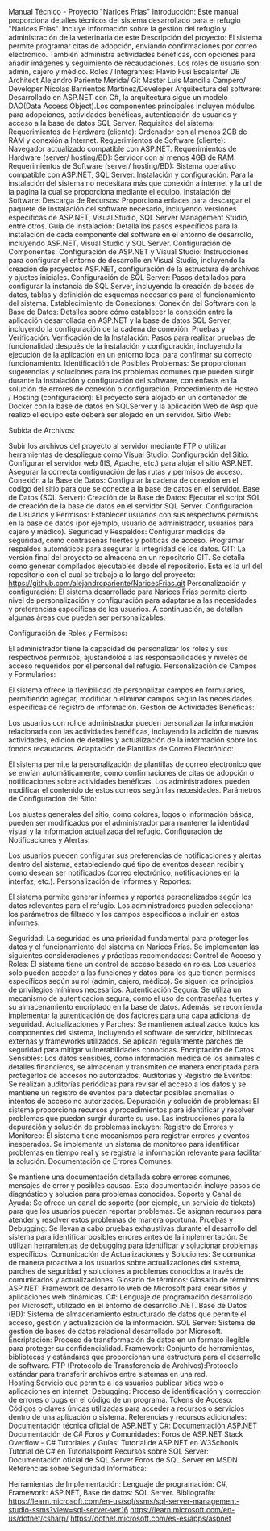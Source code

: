 Manual Técnico - Proyecto "Narices Frías"
Introducción:
Este manual proporciona detalles técnicos del sistema desarrollado para el refugio "Narices Frías". Incluye información sobre la gestión del refugio y administración de la veterinaria de este
Descripción del proyecto:
El sistema permite programar citas de adopción, enviando confirmaciones por correo electrónico. También administra actividades benéficas, con opciones para añadir imágenes y seguimiento de recaudaciones. Los roles de usuario son: admin, cajero y médico.
Roles / Integrantes:
Flavio Fusi Escalante/ DB Architect
Alejandro Pariente Merida/ Git Master
Luis Mancilla Campero/ Developer
Nicolas Barrientos Martinez/Developer
Arquitectura del software:
Desarrollado en ASP.NET con C#, la arquitectura sigue un modelo DAO(Data Access Object).Los componentes principales incluyen módulos para adopciones, actividades benéficas, autenticación de usuarios y acceso a la base de datos SQL Server.
Requisitos del sistema:
Requerimientos de Hardware (cliente): Ordenador con al menos 2GB de RAM y conexión a Internet. Requerimientos de Software (cliente): Navegador actualizado compatible con ASP.NET. Requerimientos de Hardware (server/ hosting/BD): Servidor con al menos 4GB de RAM. Requerimientos de Software (server/ hosting/BD): Sistema operativo compatible con ASP.NET, SQL Server.
Instalación y configuración:
Para la instalación del sistema no necesitara más que conexión a internet y la url de la pagina la cual se proporciona mediante el equipo.
Instalación del Software:
Descarga de Recursos: Proporciona enlaces para descargar el paquete de instalación del software necesario, incluyendo versiones específicas de ASP.NET, Visual Studio, SQL Server Management Studio, entre otros.
Guía de Instalación: Detalla los pasos específicos para la instalación de cada componente del software en el entorno de desarrollo, incluyendo ASP.NET, Visual Studio y SQL Server.
Configuración de Componentes:
Configuración de ASP.NET y Visual Studio: Instrucciones para configurar el entorno de desarrollo en Visual Studio, incluyendo la creación de proyectos ASP.NET, configuración de la estructura de archivos y ajustes iniciales.
Configuración de SQL Server: Pasos detallados para configurar la instancia de SQL Server, incluyendo la creación de bases de datos, tablas y definición de esquemas necesarios para el funcionamiento del sistema.
Establecimiento de Conexiones:
Conexión del Software con la Base de Datos: Detalles sobre cómo establecer la conexión entre la aplicación desarrollada en ASP.NET y la base de datos SQL Server, incluyendo la configuración de la cadena de conexión.
Pruebas y Verificación:
Verificación de la Instalación: Pasos para realizar pruebas de funcionalidad después de la instalación y configuración, incluyendo la ejecución de la aplicación en un entorno local para confirmar su correcto funcionamiento.
Identificación de Posibles Problemas: Se proporcionan sugerencias y soluciones para los problemas comunes que pueden surgir durante la instalación y configuración del software, con énfasis en la solución de errores de conexión o configuración.
Procedimiento de Hosteo / Hosting (configuración):
El proyecto será alojado en un contenedor de Docker con la base de datos en SQLServer y la aplicación Web de Asp que realizo el equipo este deberá ser alojado en un servidor.
Sitio Web:


Subida de Archivos:

Subir los archivos del proyecto al servidor mediante FTP o utilizar herramientas de despliegue como Visual Studio.
Configuración del Sitio:
Configurar el servidor web (IIS, Apache, etc.) para alojar el sitio ASP.NET. Asegurar la correcta configuración de las rutas y permisos de acceso.
Conexión a la Base de Datos:
Configurar la cadena de conexión en el código del sitio para que se conecte a la base de datos en el servidor.
Base de Datos (SQL Server):
Creación de la Base de Datos:
Ejecutar el script SQL de creación de la base de datos en el servidor SQL Server.
Configuración de Usuarios y Permisos:
Establecer usuarios con sus respectivos permisos en la base de datos (por ejemplo, usuario de administrador, usuarios para cajero y médico).
Seguridad y Respaldos:
Configurar medidas de seguridad, como contraseñas fuertes y políticas de acceso. Programar respaldos automáticos para asegurar la integridad de los datos.
GIT:
La versión final del proyecto se almacena en un repositorio GIT. Se detalla cómo generar compilados ejecutables desde el repositorio.
Esta es la url del repositorio con el cual se trabajo a lo largo del proyecto:
https://github.com/alejandropariente/NaricesFrias.git
Personalización y configuración:
El sistema desarrollado para Narices Frías permite cierto nivel de personalización y configuración para adaptarse a las necesidades y preferencias específicas de los usuarios. A continuación, se detallan algunas áreas que pueden ser personalizables:

Configuración de Roles y Permisos:

El administrador tiene la capacidad de personalizar los roles y sus respectivos permisos, ajustándolos a las responsabilidades y niveles de acceso requeridos por el personal del refugio.
Personalización de Campos y Formularios:

El sistema ofrece la flexibilidad de personalizar campos en formularios, permitiendo agregar, modificar o eliminar campos según las necesidades específicas de registro de información.
Gestión de Actividades Benéficas:

Los usuarios con rol de administrador pueden personalizar la información relacionada con las actividades benéficas, incluyendo la adición de nuevas actividades, edición de detalles y actualización de la información sobre los fondos recaudados.
Adaptación de Plantillas de Correo Electrónico:

El sistema permite la personalización de plantillas de correo electrónico que se envían automáticamente, como confirmaciones de citas de adopción o notificaciones sobre actividades benéficas. Los administradores pueden modificar el contenido de estos correos según las necesidades.
Parámetros de Configuración del Sitio:

Los ajustes generales del sitio, como colores, logos o información básica, pueden ser modificados por el administrador para mantener la identidad visual y la información actualizada del refugio.
Configuración de Notificaciones y Alertas:

Los usuarios pueden configurar sus preferencias de notificaciones y alertas dentro del sistema, estableciendo qué tipo de eventos desean recibir y cómo desean ser notificados (correo electrónico, notificaciones en la interfaz, etc.).
Personalización de Informes y Reportes:

El sistema permite generar informes y reportes personalizados según los datos relevantes para el refugio. Los administradores pueden seleccionar los parámetros de filtrado y los campos específicos a incluir en estos informes.

Seguridad:
La seguridad es una prioridad fundamental para proteger los datos y el funcionamiento del sistema en Narices Frías. Se implementan las siguientes consideraciones y prácticas recomendadas:
Control de Acceso y Roles:
El sistema tiene un control de acceso basado en roles. Los usuarios solo pueden acceder a las funciones y datos para los que tienen permisos específicos según su rol (admin, cajero, médico). Se siguen los principios de privilegios mínimos necesarios.
Autenticación Segura:
Se utiliza un mecanismo de autenticación segura, como el uso de contraseñas fuertes y su almacenamiento encriptado en la base de datos. Además, se recomienda implementar la autenticación de dos factores para una capa adicional de seguridad.
Actualizaciones y Parches:
Se mantienen actualizados todos los componentes del sistema, incluyendo el software de servidor, bibliotecas externas y frameworks utilizados. Se aplican regularmente parches de seguridad para mitigar vulnerabilidades conocidas.
Encriptación de Datos Sensibles:
Los datos sensibles, como información médica de los animales o detalles financieros, se almacenan y transmiten de manera encriptada para protegerlos de accesos no autorizados.
Auditorías y Registro de Eventos:
Se realizan auditorías periódicas para revisar el acceso a los datos y se mantiene un registro de eventos para detectar posibles anomalías o intentos de acceso no autorizados.
Depuración y solución de problemas:
El sistema proporciona recursos y procedimientos para identificar y resolver problemas que puedan surgir durante su uso. Las instrucciones para la depuración y solución de problemas incluyen:
Registro de Errores y Monitoreo:
El sistema tiene mecanismos para registrar errores y eventos inesperados. Se implementa un sistema de monitoreo para identificar problemas en tiempo real y se registra la información relevante para facilitar la solución.
Documentación de Errores Comunes:

Se mantiene una documentación detallada sobre errores comunes, mensajes de error y posibles causas. Esta documentación incluye pasos de diagnóstico y solución para problemas conocidos.
Soporte y Canal de Ayuda:
Se ofrece un canal de soporte (por ejemplo, un servicio de tickets) para que los usuarios puedan reportar problemas. Se asignan recursos para atender y resolver estos problemas de manera oportuna.
Pruebas y Debugging:
Se llevan a cabo pruebas exhaustivas durante el desarrollo del sistema para identificar posibles errores antes de la implementación. Se utilizan herramientas de debugging para identificar y solucionar problemas específicos.
Comunicación de Actualizaciones y Soluciones:
Se comunica de manera proactiva a los usuarios sobre actualizaciones del sistema, parches de seguridad y soluciones a problemas conocidos a través de comunicados y actualizaciones.
Glosario de términos:
Glosario de términos:
ASP.NET: Framework de desarrollo web de Microsoft para crear sitios y aplicaciones web dinámicas.
C#: Lenguaje de programación desarrollado por Microsoft, utilizado en el entorno de desarrollo .NET.
Base de Datos (BD): Sistema de almacenamiento estructurado de datos que permite el acceso, gestión y actualización de la información.
SQL Server: Sistema de gestión de bases de datos relacional desarrollado por Microsoft.
Encriptación: Proceso de transformación de datos en un formato ilegible para proteger su confidencialidad.
Framework: Conjunto de herramientas, bibliotecas y estándares que proporcionan una estructura para el desarrollo de software.
FTP (Protocolo de Transferencia de Archivos):Protocolo estándar para transferir archivos entre sistemas en una red.
Hosting:Servicio que permite a los usuarios publicar sitios web o aplicaciones en internet.
Debugging: Proceso de identificación y corrección de errores o bugs en el código de un programa.
Tokens de Acceso: Códigos o claves únicas utilizadas para acceder a recursos o servicios dentro de una aplicación o sistema.
Referencias y recursos adicionales:
Documentación técnica oficial de ASP.NET y C#:
Documentación ASP.NET
Documentación de C#
Foros y Comunidades:
Foros de ASP.NET
Stack Overflow - C#
Tutoriales y Guías:
Tutorial de ASP.NET en W3Schools
Tutorial de C# en Tutorialspoint
Recursos sobre SQL Server:
Documentación oficial de SQL Server
Foros de SQL Server en MSDN
Referencias sobre Seguridad Informática:

Herramientas de Implementación:
Lenguaje de programación: C#, Framework: ASP.NET, Base de datos: SQL Server.
Bibliografía:
https://learn.microsoft.com/en-us/sql/ssms/sql-server-management-studio-ssms?view=sql-server-ver16
https://learn.microsoft.com/en-us/dotnet/csharp/
https://dotnet.microsoft.com/es-es/apps/aspnet


